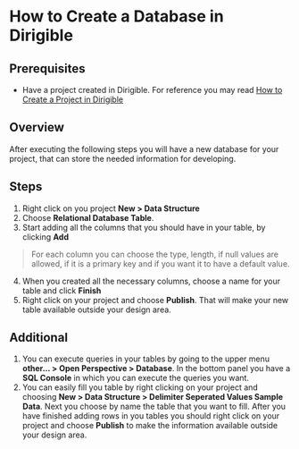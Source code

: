# How to Create a Database in Dirigible
## Prerequisites
* Have a project created in Dirigible. For reference you may read [How to Create a Project in Dirigible](https://github.com/dirigiblelabs/curriculum/blob/master/IvetaChampoeva/Documentation/Basic%20Steps/Dirigible%20Basics%20-%20Create%20Project.md)
## Overview
After executing the following steps you will have a new database for your project, that can store the needed information for developing.
## Steps
1. Right click on you project **New > Data Structure**
2. Choose **Relational Database Table**.
3. Start adding all the columns that you should have in your table, by clicking **Add**
> For each column you can choose the type, length, if null values are allowed, if it is a primary key and if you want it to have a default value. 
4. When you created all the necessary columns, choose a name for your table and click **Finish**
5. Right click on your project and choose **Publish**. That will make your new table available outside your design area.
## Additional
1. You can execute queries in your tables by going to the upper menu **other... > Open Perspective > Database**. In the bottom panel you have a **SQL Console** in which you can execute the queries you want.
2. You can easily fill you table by right clicking on your project and choosing **New > Data Structure > Delimiter Seperated Values Sample Data**. Next you choose by name the table that you want to fill. After you have finished adding rows in you tables you should right click on your project and choose **Publish** to make the information available outside your design area.
